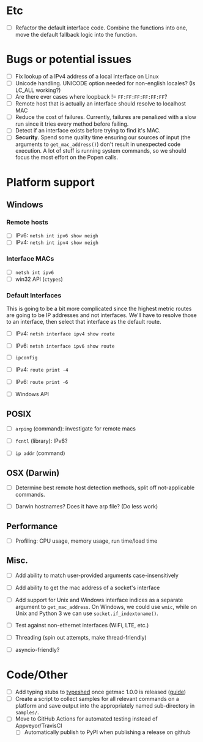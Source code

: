 
# Etc
* [ ] Refactor the default interface code. Combine the functions into 
one, move the default fallback logic into the function.

# Bugs or potential issues
* [ ] Fix lookup of a IPv4 address of a local interface on Linux
* [ ] Unicode handling. UNICODE option needed for non-english locales? (Is LC_ALL working?)
* [ ] Are there ever cases where loopback != `FF:FF:FF:FF:FF:FF`?
* [ ] Remote host that is actually an interface should resolve to localhost MAC
* [ ] Reduce the cost of failures. Currently, failures are penalized
with a slow run since it tries every method before failing.
* [ ] Detect if an interface exists before trying to find it's MAC.
* [ ] **Security**. Spend some quality time ensuring our sources of
input (the arguments to `get_mac_address()`) don't result in unexpected
code execution. A lot of stuff is running system commands, so we should
focus the most effort on the Popen calls.

# Platform support

## Windows

### Remote hosts
* [ ] IPv6: `netsh int ipv6 show neigh`
* [ ] IPv4: `netsh int ipv4 show neigh`

### Interface MACs
* [ ] `netsh int ipv6`
* [ ] win32 API (`ctypes`)

### Default Interfaces
This is going to be a bit more complicated since the highest
metric routes are going to be IP addresses and not interfaces.
We'll have to resolve those to an interface, then select that
interface as the default route.
* [ ] IPv4: `netsh interface ipv4 show route`
* [ ] IPv6: `netsh interface ipv6 show route`
* [ ] `ipconfig`
* [ ] IPv4: `route print -4`
* [ ] IPv6: `route print -6`
* [ ] Windows API


## POSIX
* [ ] `arping` (command): investigate for remote macs
* [ ] `fcntl` (library): IPv6?
* [ ] `ip addr` (command)


## OSX (Darwin)
* [ ] Determine best remote host detection methods, 
      split off not-applicable commands.
* [ ] Darwin hostnames? Does it have arp file? (Do less work)


## Performance
* [ ] Profiling: CPU usage, memory usage, run time/load time

## Misc.
* [ ] Add ability to match user-provided arguments case-insensitively
* [ ] Add ability to get the mac address of a socket's interface
* [ ] Add support for Unix and Windows interface indices as a separate
      argument to `get_mac_address`. On Windows, we could use `wmic`,
      while on Unix and Python 3 we can use `socket.if_indextoname()`.
* [ ] Test against non-ethernet interfaces (WiFi, LTE, etc.)
* [ ] Threading (spin out attempts, make thread-friendly)
* [ ] asyncio-friendly?


# Code/Other
* [ ] Add typing stubs to [typeshed](https://github.com/python/typeshed)
once getmac 1.0.0 is released ([guide](https://github.com/python/typeshed/blob/master/CONTRIBUTING.md))
* [ ] Create a script to collect samples for all relevant commands on a platform
and save output into the appropriately named sub-directory in `samples/`.
* [ ] Move to GitHub Actions for automated testing instead of Appveyor/TravisCI
    * [ ] Automatically publish to PyPI when publishing a release on github
